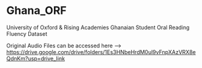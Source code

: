 # Ghana_ORF
University of Oxford &amp; Rising Academies Ghanaian Student Oral Reading Fluency Dataset 

Original Audio Files can be accessed here --> https://drive.google.com/drive/folders/1Es3HNbeHrdM0ul9vFnpXAzVRX8eQdnKm?usp=drive_link
